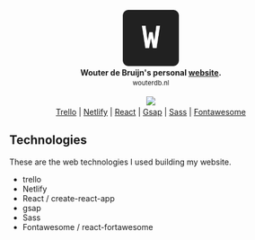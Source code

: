 <p align="center">
 <img src="./public/images/favicon.png" alt="logo" width="100px" height="100px"/><br>
 <b>Wouter de Bruijn's personal <a href="wouterdb.nl">website</a>.</b><br>
 <small>wouterdb.nl</small><br><br>
 <img src="https://api.netlify.com/api/v1/badges/f42f95df-9705-4ed3-a576-321b62c7ea7d/deploy-status"></img><br> 
 <a href="https://trello.com/b/2pZt5Rs7/website">Trello</a> | 
 <a href="https://www.netlify.com/">Netlify</a> |
 <a href="https://reactjs.org/">React</a> |
 <a href="https://greensock.com/gsap/">Gsap</a> |
 <a href="https://sass-lang.com/">Sass</a> |
 <a href="https://fontawesome.com/">Fontawesome</a>
</p>

## Technologies

These are the web technologies I used building my website.

- trello
- Netlify
- React / create-react-app
- gsap
- Sass
- Fontawesome / react-fortawesome
